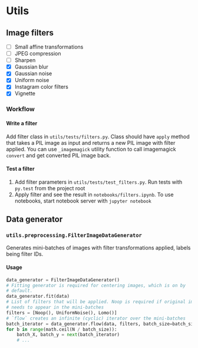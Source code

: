 # Utils

## Image filters

- [ ] Small affine transformations
- [ ] JPEG compression
- [ ] Sharpen
- [X] Gaussian blur
- [X] Gaussian noise
- [X] Uniform noise
- [X] Instagram color filters
- [X] Vignette

### Workflow

#### Write a filter
Add filter class in `utils/tests/filters.py`. Class should have `apply` method that takes a PIL image as input and returns a new PIL image with filter applied. You can use `_imagemagick` utility function to call imagemagick `convert` and get converted PIL image back.

#### Test a filter
1. Add filter parameters in `utils/tests/test_filters.py`. Run tests with `py.test` from the project root
2. Apply filter and see the result in `notebooks/filters.ipynb`. To use notebooks, start notebook server with `jupyter notebook`


## Data generator

### `utils.preprocessing.FilterImageDataGenerator`
Generates mini-batches of images with filter transformations applied, labels being filter IDs.

#### Usage

```python
data_generator = FilterImageDataGenerator()
# Fitting generator is required for centering images, which is on by
# default.
data_generator.fit(data)
# List of filters that will be applied. Noop is required if original image
# needs to appear in the mini-batches
filters = [Noop(), UniformNoise(), Lomo()]
# `flow` creates an infinite (cyclic) iterator over the mini-batches
batch_iterator = data_generator.flow(data, filters, batch_size=batch_size)
for b in range(math.ceil(N / batch_size)):
    batch_X, batch_y = next(batch_iterator)
    # ...
```
